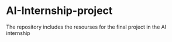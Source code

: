 # AI-Internship-project
The repository includes the resourses for the final project in the AI internship
